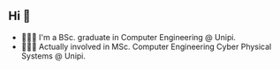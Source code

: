 ## Hi 👋
- 🧑🏻‍🎓 I'm a BSc. graduate in Computer Engineering @ Unipi. 
- 👨🏻‍💻 Actually involved in MSc. Computer Engineering Cyber Physical Systems @ Unipi.

